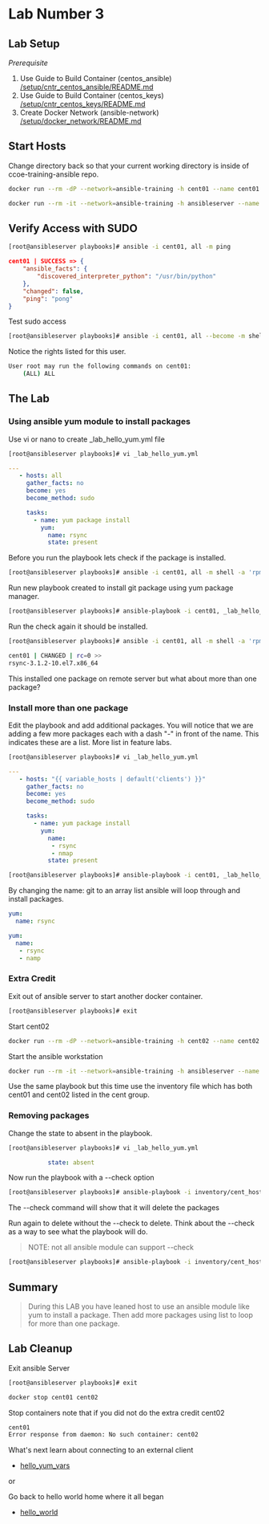 # Lab Number 3

## Lab Setup

*_Prerequisite_*

1. Use Guide to Build Container (centos_ansible) [/setup/cntr_centos_ansible/README.md](/setup/cntr_centos_ansible/README.md)
1. Use Guide to Build Container (centos_keys) [/setup/cntr_centos_keys/README.md](/setup/cntr_centos_keys/README.md)
1. Create Docker Network (ansible-network) [/setup/docker_network/README.md](/setup/docker_network/README.md)

## Start Hosts

Change directory back so that your current working directory is inside of ccoe-training-ansible repo.

```bash
docker run --rm -dP --network=ansible-training -h cent01 --name cent01 centos_keys
```

```bash
docker run --rm -it --network=ansible-training -h ansibleserver --name ansibleserver -v ${PWD}:/ansible/playbooks -v ${PWD}/infra_files/ssh:/root/.ssh centos_ansible:latest bash
```

## Verify Access with SUDO

```bash
[root@ansibleserver playbooks]# ansible -i cent01, all -m ping 
```

```json
cent01 | SUCCESS => {
    "ansible_facts": {
        "discovered_interpreter_python": "/usr/bin/python"
    }, 
    "changed": false, 
    "ping": "pong"
}
```

Test sudo access 

```bash
[root@ansibleserver playbooks]# ansible -i cent01, all --become -m shell -a 'sudo -l'
```

Notice the rights listed for this user.  

```bash
User root may run the following commands on cent01:
    (ALL) ALL
```

## The Lab

### Using ansible yum module to install packages

Use vi or nano to create _lab_hello_yum.yml file

```bash
[root@ansibleserver playbooks]# vi _lab_hello_yum.yml
```

```yaml
---
   - hosts: all 
     gather_facts: no
     become: yes
     become_method: sudo

     tasks:
       - name: yum package install
         yum:
           name: rsync
           state: present
```

Before you run the playbook lets check if the package is installed.

```bash
[root@ansibleserver playbooks]# ansible -i cent01, all -m shell -a 'rpm -qa | grep rsync'
```

Run new playbook created to install git package using yum package manager.

```bash
[root@ansibleserver playbooks]# ansible-playbook -i cent01, _lab_hello_yum.yml
```

Run the check again it should be installed.

```bash
[root@ansibleserver playbooks]# ansible -i cent01, all -m shell -a 'rpm -qa | grep rsync'
```

```bash
cent01 | CHANGED | rc=0 >>
rsync-3.1.2-10.el7.x86_64
```

This installed one package on remote server but what about more than one package?

### Install more than one package

Edit the playbook and add additional packages. You will notice that we are adding a few more packages each with a dash "-" in front of the name.  This indicates these are a list. More list in feature labs.

```bash
[root@ansibleserver playbooks]# vi _lab_hello_yum.yml
```

```yaml
---
   - hosts: "{{ variable_hosts | default('clients') }}"
     gather_facts: no
     become: yes
     become_method: sudo

     tasks:
       - name: yum package install
         yum:
           name:
            - rsync
            - nmap
           state: present
```

```bash
[root@ansibleserver playbooks]# ansible-playbook -i cent01, _lab_hello_yum.yml
```

By changing the name: git to an array list ansible will loop through and install packages.

```yaml
yum:
  name: rsync

yum:
  name:
   - rsync
   - namp
```

### Extra Credit 

Exit out of ansible server to start another docker container.

```bash
[root@ansibleserver playbooks]# exit
```

Start cent02 

```bash
docker run --rm -dP --network=ansible-training -h cent02 --name cent02 centos_keys
```

Start the ansible workstation

```bash
docker run --rm -it --network=ansible-training -h ansibleserver --name ansibleserver -v ${PWD}:/ansible/playbooks -v ${PWD}/infra_files/ssh:/root/.ssh centos_ansible:latest bash
```

Use the same playbook but this time use the inventory file which has both cent01 and cent02 listed in the cent group.

### Removing packages

Change the state to absent in the playbook.

```bash
[root@ansibleserver playbooks]# vi _lab_hello_yum.yml
```

```yaml
           state: absent
```

Now run the playbook with a --check option  

```bash
[root@ansibleserver playbooks]# ansible-playbook -i inventory/cent_hosts.ini _lab_hello_yum.yml -v --check
```

The --check command will show that it will delete the packages

Run again to delete without the --check to delete.  Think about the --check as a way to see what the playbook will do.  

> NOTE: not all ansible module can support --check 

```bash
[root@ansibleserver playbooks]# ansible-playbook -i inventory/cent_hosts.ini _lab_hello_yum.yml -v
```

## Summary

> During this LAB you have leaned host to use an ansible module like yum to install a package. Then add more packages using list to loop for more than one package.

## Lab Cleanup 

Exit ansible Server

```bash
[root@ansibleserver playbooks]# exit 
```

```bash
docker stop cent01 cent02
```

Stop containers note that if you did not do the extra credit cent02

```bash
cent01
Error response from daemon: No such container: cent02
```

What's next learn about connecting to an external client

* [hello_yum_vars](../4.hello_yum_vars/README.md)

or

Go back to hello world home where it all began

* [hello_world](/)
